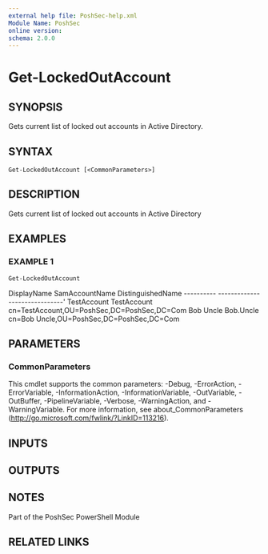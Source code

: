 ```yaml
---
external help file: PoshSec-help.xml
Module Name: PoshSec
online version:
schema: 2.0.0
---
```


# Get-LockedOutAccount

## SYNOPSIS
Gets current list of locked out accounts in Active Directory.

## SYNTAX

```
Get-LockedOutAccount [<CommonParameters>]
```

## DESCRIPTION
Gets current list of locked out accounts in Active Directory

## EXAMPLES

### EXAMPLE 1
```
Get-LockedOutAccount
```

DisplayName     SamAccountName      DistinguishedName
        ----------      -------------       -----------------'
        TestAccount     TestAccount         cn=TestAccount,OU=PoshSec,DC=PoshSec,DC=Com
        Bob Uncle       Bob.Uncle           cn=Bob Uncle,OU=PoshSec,DC=PoshSec,DC=Com

## PARAMETERS

### CommonParameters
This cmdlet supports the common parameters: -Debug, -ErrorAction, -ErrorVariable, -InformationAction, -InformationVariable, -OutVariable, -OutBuffer, -PipelineVariable, -Verbose, -WarningAction, and -WarningVariable.
For more information, see about_CommonParameters (http://go.microsoft.com/fwlink/?LinkID=113216).

## INPUTS

## OUTPUTS

## NOTES
Part of the PoshSec PowerShell Module

## RELATED LINKS
